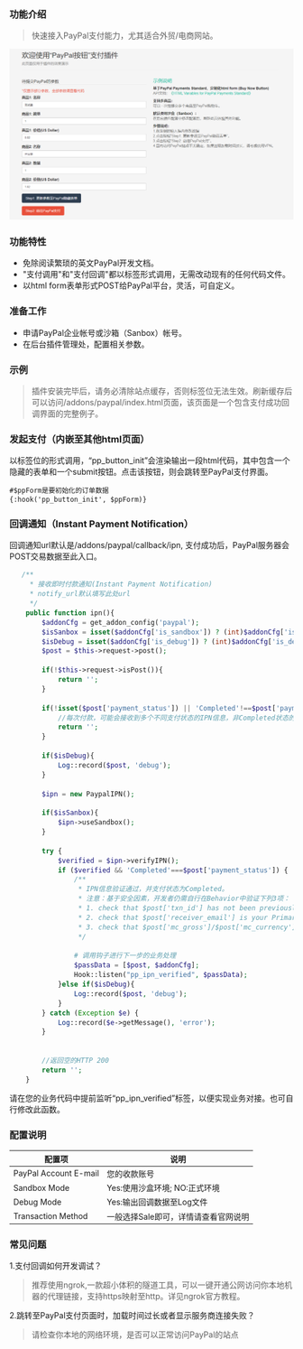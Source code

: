 ### 功能介绍
> 快速接入PayPal支付能力，尤其适合外贸/电商网站。

![DEMO](imgs/addon_demo.png)

### 功能特性
- 免除阅读繁琐的英文PayPal开发文档。
- "支付调用"和"支付回调"都以标签形式调用，无需改动现有的任何代码文件。
- 以html form表单形式POST给PayPal平台，灵活，可自定义。

### 准备工作
- 申请PayPal企业帐号或沙箱（Sanbox）帐号。
- 在后台插件管理处，配置相关参数。

### 示例
> 插件安装完毕后，请务必清除站点缓存，否则标签位无法生效。刷新缓存后可以访问/addons/paypal/index.html页面，该页面是一个包含支付成功回调界面的完整例子。

### 发起支付（内嵌至其他html页面）
以标签位的形式调用，“pp_button_init”会渲染输出一段html代码，其中包含一个隐藏的表单和一个submit按钮。点击该按钮，则会跳转至PayPal支付界面。
```
#$ppForm是要初始化的订单数据
{:hook('pp_button_init', $ppForm)}
```

### 回调通知（Instant Payment Notification）
回调通知url默认是/addons/paypal/callback/ipn, 支付成功后，PayPal服务器会POST交易数据至此入口。
```php
   /**
     * 接收即时付款通知(Instant Payment Notification)
     * notify_url默认填写此处url
     */
    public function ipn(){
        $addonCfg = get_addon_config('paypal');
        $isSanbox = isset($addonCfg['is_sandbox']) ? (int)$addonCfg['is_sandbox'] : 0;
        $isDebug = isset($addonCfg['is_debug']) ? (int)$addonCfg['is_debug'] : 0;
        $post = $this->request->post();

        if(!$this->request->isPost()){
            return '';
        }

        if(!isset($post['payment_status']) || 'Completed'!==$post['payment_status']){
            //每次付款，可能会接收到多个不同支付状态的IPN信息，非Completed状态的信息全部跳过
            return '';
        }

        if($isDebug){
            Log::record($post, 'debug');
        }

        $ipn = new PaypalIPN();

        if($isSanbox){
            $ipn->useSandbox();
        }

        try {
            $verified = $ipn->verifyIPN();
            if ($verified && 'Completed'===$post['payment_status']) {
                /**
                 * IPN信息验证通过，并支付状态为Completed。
                 * 注意：基于安全因素，开发者仍需自行在Behavior中验证下列3项：
                 * 1. check that $post['txn_id'] has not been previously processed
                 * 2. check that $post['receiver_email'] is your Primary PayPal email
                 * 3. check that $post['mc_gross']/$post['mc_currency'] are correct
                 */

                # 调用钩子进行下一步的业务处理
                $passData = [$post, $addonCfg];
                Hook::listen("pp_ipn_verified", $passData);
            }else if($isDebug){
                Log::record($post, 'debug');
            }
        } catch (Exception $e) {
            Log::record($e->getMessage(), 'error');
        }


        //返回空的HTTP 200
        return '';
    }
```
请在您的业务代码中提前监听“pp_ipn_verified”标签，以便实现业务对接。也可自行修改此函数。

### 配置说明
| 配置项 | 说明 |
| ----- | ----- |
| PayPal Account E-mail | 您的收款账号 |
| Sandbox Mode | Yes:使用沙盒环境; NO:正式环境 |
| Debug Mode | Yes:输出回调数据至Log文件 |
| Transaction Method | 一般选择Sale即可，详情请查看官网说明 |

### 常见问题
1.支付回调如何开发调试？
> 推荐使用ngrok,一款超小体积的隧道工具，可以一键开通公网访问你本地机器的代理链接，支持https映射至http。详见ngrok官方教程。

2.跳转至PayPal支付页面时，加载时间过长或者显示服务商连接失败？
> 请检查你本地的网络环境，是否可以正常访问PayPal的站点
